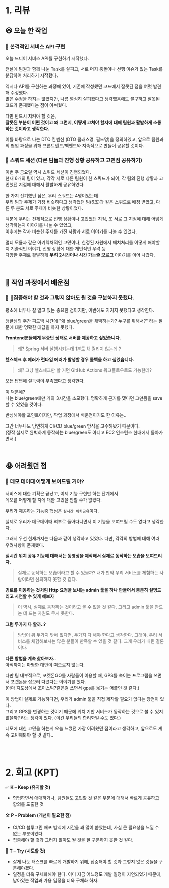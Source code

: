 # 1. 리뷰
## :laughing: 오늘 한 작업
### 🔹 본격적인 서비스 API 구현

오늘 드디어 서비스 API를 구현하기 시작했다.

전날에 팀원과 함께 나눈 Task를 살피고, 서로 머지 충돌이나 선행 이슈가 없는 Task를 분담하여 처리하기 시작했다.

역시나 API를 구현하는 과정에 있어, 기존에 작성했던 코드에서 잘못된 점을 여럿 발견해 수정했다.  
많은 수정을 하지는 않았지만, 나름 열심히 살펴봤다고 생각했음에도 불구하고 잘못된 코드가 존재했다는 점이 아쉬웠다.

다만 반드시 지켜야 할 것은,  
**잘못된 부분이 어떤 것이고 왜 그런지, 어떻게 고쳐야 할지에 대해 팀원과 활발하게 소통하는 것이라고 생각한다.**

이를 바탕으로 나는 DTO 컨벤션 (DTO 클래스명, 필드명)을 정의하였고, 앞으로 팀원과의 협업 과정을 위해 프론트엔드/백엔드와 지속적으로 만들어 공유할 것이다.


### 🔹 스쿼드 세션 (다른 팀들과 진행 상황 공유하고 고민점 공유하기)

이번 주 금요일 역시 스쿼드 세션이 진행되었다.  
현재 6개의 팀이 있고, 각각 서로 다른 팀원이 한 스쿼드가 되어, 각 팀의 진행 상황과 고민했던 지점에 대해서 활발하게 공유하였다.

한 가지 신기했던 점은, 우리 스쿼드는 4명이었는데  
우리 팀과 주제가 가장 비슷하다고 생각했던 팀(6조)과 같은 스쿼드로 배정 받았고,
다른 두 분도 서로 주제가 비슷한 상황이었다.

덕분에 우리는 전체적으로 진행 상황이나 고민했던 지점, 또 서로 그 지점에 대해 어떻게 생각하는지 이야기를 나눌 수 있었고,  
이후에는 각자 비슷한 주제를 가진 사람과 서로 이야기를 나눌 수 있었다.

멀티 모듈과 같은 아키텍처적인 고민이나, 한정된 자원에서 배치처리를 어떻게 해야할 지 기술적인 이야기, 진행 상황에 대한 개인적인 우려 등  
다양한 주제로 활발하게 **무려 2시간이나 시간 가는줄 모르고** 이야기를 이어 나갔다.

<br>


## :dizzy: 작업 과정에서 배운점

### 🔹 집중해야 할 것과 그렇지 않아도 될 것을 구분하지 못했다.

평소에 너무나 잘 알고 있는 중요한 점이지만, 이번에도 지키지 못했다고 생각한다.

댕글님의 주간 피드백 시간에 "왜 blue/green을 채택하는가? 누구를 위해서?" 라는 질문에 대한 명확한 대답을 하지 못헀다.

**Frontend분들에게 무중단 상태로 서버를 제공하고 싶었습니다.**
> 왜? Spring 서버 실행시키는데 1분도 채 걸리지 않는데 ?

**헬스체크 후 에러가 런타임 에러가 발생할 경우 롤백을 하고 싶었습니다.**
> 왜? 그냥 헬스체크만 할 거면 GitHub Actions 워크플로우로도 가능한데?

모든 답변에 설득력이 부족했다고 생각한다.

이 덕분에?  
나는 blue/green에만 거의 3시간을 소모했다. 명확하게 근거를 댔다면 그만큼을 save할 수 있었을 것이다.

반성해야할 포인트이지만, 작업 과정에서 배운점이기도 한 이유는..  

그간 너무나도 당연하게 CI/CD blue/green 방식을 고수해왔기 때문이다.  
(정작 실제로 완벽하게 동작하는 blue/green도 아니고 EC2 인스턴스 한대에서 돌아가면서.)


<br>

## :sob: 어려웠던 점

### 🔹 데모 데이때 어떻게 보여드릴 거야?

서비스에 대한 기획은 끝났고, 이제 기능 구현만 하는 단계에서  
데모를 어떻게 할 지에 대한 고민을 안할 수가 없었다.

우리가 제공하는 기능중 핵심은 `실시간 위치공유`이다.  

실제로 우리가 데모데이때 외부로 돌아다니면서 이 기능을 보여드릴 수도 없다고 생각한다.

그래서 우선 현재까지는 다음과 같이 생각하고 있었다. 다만, 각각의 방법에 대해 여러 우려사항이 존재했다.


**실시간 위치 공유 기능에 대해서는 동영상을 제작해서 실제로 동작하는 모습을 보여드리자.**
> 실제로 동작하는 모습이라고 할 수 있을까? 내가 만약 우리 서비스를 체험하는 사람이라면 신뢰하지 못할 것 같다.

**경로를 이동하는 것처럼 Http 요청을 보내는 admin 툴을 하나 만들어서 충분히 설명드리고 시연할 수 있게 해보자**
> 이 역시, 실제로 동작하는 것이라고 볼 수 없을 것 같다.
> 그리고 admin 툴을 만드는 데 드는 자원도 무시 못한다.

**그럼 두가지 다 할까..?**
> 방법이 위 두가지 밖에 없다면, 두가지 다 해야 한다고 생각한다. 그래야, 우리 서비스를 체험해보시는 많은 분들이 만족할 수 있을 것 같다. 그게 우리가 내린 결론이다.

**다른 방법을 계속 찾아보자..**  
아직까지는 마땅한 대안이 떠오르지 않는다.  

다만 팀 내부적으로, 포켓몬GO를 사람들이 이용할 때, GPS를 속이는 프로그램을 쓰면서 포켓몬을 잡으러 다녔다는 이야기를 했다.  
(아마 지도상에서 조이스틱?같은걸 쓰면서 gps를 옮기는 어플인 것 같다.)

이 방법이 실제로 가능하다면, 우리가 admin 툴을 직접 제작할 필요가 없다는 장점이 있다.  
그리고 GPS를 변경하는 것이기 때문에 위치 기반 서비스가 동작하는 것으로 볼 수 있지 않을까? 라는 생각이 있다. (이건 우리들의 합리화일 수도 있다.)

데모에 대한 고민을 하는게 오늘 느꼈던 가장 어려웠던 점이라고 생각하고, 앞으로도 계속 고민해봐야 할 것 같다..

<br><br>

# 2. 회고 (KPT)

✅ **K – Keep (유지할 것)**
- 협업하면서 애매하거나, 팀원들도 고민할 것 같은 부분에 대해서 빠르게 공유하고 합의를 도출한 것


🛠️ **P – Problem (개선이 필요한 점)**
- CI/CD 블루그린 배포 방식에 시간을 꽤 많이 쏟았는데, 사실 큰 필요성을 느낄 수 없는 부분이었다.
- 집중해야 할 것과 그러지 않아도 될 것을 잘 구분하지 못한 것 같다.
  
🔄 **T – Try (시도할 것)**
- 잘게 나눈 태스크를 빠르게 개발하기 위해, 집중해야 할 것과 그렇지 않은 것들을 구분해야겠다.
- 일정을 더욱 구체화해야 한다. 이미 지금 어느정도 개발 일정이 지연되었기 때문에, 남아있는 작업과 가용 일정을 더욱 구체화 하자.
